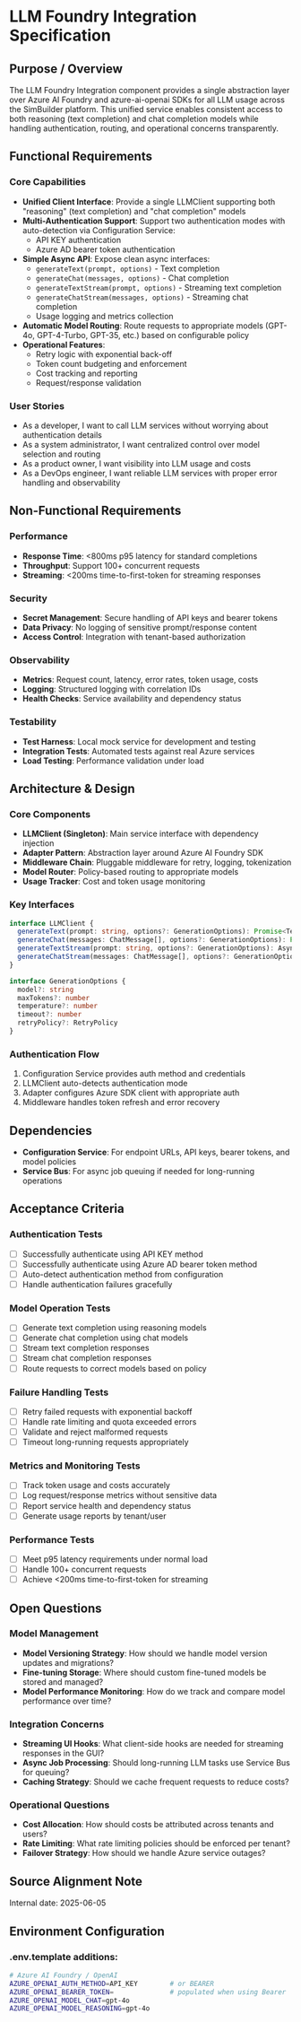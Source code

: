 # LLM Foundry Integration Specification

## Purpose / Overview

The LLM Foundry Integration component provides a single abstraction layer over Azure AI Foundry and azure-ai-openai SDKs for all LLM usage across the SimBuilder platform. This unified service enables consistent access to both reasoning (text completion) and chat completion models while handling authentication, routing, and operational concerns transparently.

## Functional Requirements

### Core Capabilities
- **Unified Client Interface**: Provide a single LLMClient supporting both "reasoning" (text completion) and "chat completion" models
- **Multi-Authentication Support**: Support two authentication modes with auto-detection via Configuration Service:
  - API KEY authentication
  - Azure AD bearer token authentication
- **Simple Async API**: Expose clean async interfaces:
  - `generateText(prompt, options)` - Text completion
  - `generateChat(messages, options)` - Chat completion  
  - `generateTextStream(prompt, options)` - Streaming text completion
  - `generateChatStream(messages, options)` - Streaming chat completion
  - Usage logging and metrics collection
- **Automatic Model Routing**: Route requests to appropriate models (GPT-4o, GPT-4-Turbo, GPT-35, etc.) based on configurable policy
- **Operational Features**:
  - Retry logic with exponential back-off
  - Token count budgeting and enforcement
  - Cost tracking and reporting
  - Request/response validation

### User Stories
- As a developer, I want to call LLM services without worrying about authentication details
- As a system administrator, I want centralized control over model selection and routing
- As a product owner, I want visibility into LLM usage and costs
- As a DevOps engineer, I want reliable LLM services with proper error handling and observability

## Non-Functional Requirements

### Performance
- **Response Time**: <800ms p95 latency for standard completions
- **Throughput**: Support 100+ concurrent requests
- **Streaming**: <200ms time-to-first-token for streaming responses

### Security
- **Secret Management**: Secure handling of API keys and bearer tokens
- **Data Privacy**: No logging of sensitive prompt/response content
- **Access Control**: Integration with tenant-based authorization

### Observability
- **Metrics**: Request count, latency, error rates, token usage, costs
- **Logging**: Structured logging with correlation IDs
- **Health Checks**: Service availability and dependency status

### Testability
- **Test Harness**: Local mock service for development and testing
- **Integration Tests**: Automated tests against real Azure services
- **Load Testing**: Performance validation under load

## Architecture & Design

### Core Components
- **LLMClient (Singleton)**: Main service interface with dependency injection
- **Adapter Pattern**: Abstraction layer around Azure AI Foundry SDK
- **Middleware Chain**: Pluggable middleware for retry, logging, tokenization
- **Model Router**: Policy-based routing to appropriate models
- **Usage Tracker**: Cost and token usage monitoring

### Key Interfaces
```typescript
interface LLMClient {
  generateText(prompt: string, options?: GenerationOptions): Promise<TextResponse>
  generateChat(messages: ChatMessage[], options?: GenerationOptions): Promise<ChatResponse>
  generateTextStream(prompt: string, options?: GenerationOptions): AsyncIterable<TextChunk>
  generateChatStream(messages: ChatMessage[], options?: GenerationOptions): AsyncIterable<ChatChunk>
}

interface GenerationOptions {
  model?: string
  maxTokens?: number
  temperature?: number
  timeout?: number
  retryPolicy?: RetryPolicy
}
```

### Authentication Flow
1. Configuration Service provides auth method and credentials
2. LLMClient auto-detects authentication mode
3. Adapter configures Azure SDK client with appropriate auth
4. Middleware handles token refresh and error recovery

## Dependencies

- **Configuration Service**: For endpoint URLs, API keys, bearer tokens, and model policies
- **Service Bus**: For async job queuing if needed for long-running operations

## Acceptance Criteria

### Authentication Tests
- [ ] Successfully authenticate using API KEY method
- [ ] Successfully authenticate using Azure AD bearer token method
- [ ] Auto-detect authentication method from configuration
- [ ] Handle authentication failures gracefully

### Model Operation Tests
- [ ] Generate text completion using reasoning models
- [ ] Generate chat completion using chat models
- [ ] Stream text completion responses
- [ ] Stream chat completion responses
- [ ] Route requests to correct models based on policy

### Failure Handling Tests
- [ ] Retry failed requests with exponential backoff
- [ ] Handle rate limiting and quota exceeded errors
- [ ] Validate and reject malformed requests
- [ ] Timeout long-running requests appropriately

### Metrics and Monitoring Tests
- [ ] Track token usage and costs accurately
- [ ] Log request/response metrics without sensitive data
- [ ] Report service health and dependency status
- [ ] Generate usage reports by tenant/user

### Performance Tests
- [ ] Meet p95 latency requirements under normal load
- [ ] Handle 100+ concurrent requests
- [ ] Achieve <200ms time-to-first-token for streaming

## Open Questions

### Model Management
- **Model Versioning Strategy**: How should we handle model version updates and migrations?
- **Fine-tuning Storage**: Where should custom fine-tuned models be stored and managed?
- **Model Performance Monitoring**: How do we track and compare model performance over time?

### Integration Concerns
- **Streaming UI Hooks**: What client-side hooks are needed for streaming responses in the GUI?
- **Async Job Processing**: Should long-running LLM tasks use Service Bus for queuing?
- **Caching Strategy**: Should we cache frequent requests to reduce costs?

### Operational Questions
- **Cost Allocation**: How should costs be attributed across tenants and users?
- **Rate Limiting**: What rate limiting policies should be enforced per tenant?
- **Failover Strategy**: How should we handle Azure service outages?

## Source Alignment Note

Internal date: 2025-06-05

## Environment Configuration

### .env.template additions:
```bash
# Azure AI Foundry / OpenAI
AZURE_OPENAI_AUTH_METHOD=API_KEY        # or BEARER
AZURE_OPENAI_BEARER_TOKEN=              # populated when using Bearer
AZURE_OPENAI_MODEL_CHAT=gpt-4o
AZURE_OPENAI_MODEL_REASONING=gpt-4o